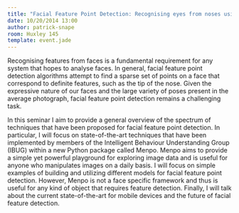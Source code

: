```yaml
---
title: "Facial Feature Point Detection: Recognising eyes from noses using Menpo"
date: 10/20/2014 13:00
author: patrick-snape
room: Huxley 145
template: event.jade
---
```

Recognising features from faces is a fundamental requirement for any system that hopes to analyse faces. In general, facial feature point detection algorithms attempt to find a sparse set of points on a face that correspond to definite features, such as the tip of the nose. Given the expressive nature of our faces and the large variety of poses present in the average photograph, facial feature point detection remains a challenging task.

In this seminar I aim to provide a general overview of the spectrum of techniques that have been proposed for facial feature point detection. In particular, I will focus on state-of-the-art techniques that have been implemented by members of the Intelligent Behaviour Understanding Group (IBUG) within a new Python package called Menpo. Menpo aims to provide a simple yet powerful playground for exploring image data and is useful for anyone who manipulates images on a daily basis. I will focus on simple examples of building and utilizing different models for facial feature point detection. However, Menpo is not a face specific framework and thus is useful for any kind of object that requires feature detection. Finally, I will talk about the current state-of-the-art for mobile devices and the future of facial feature detection.
